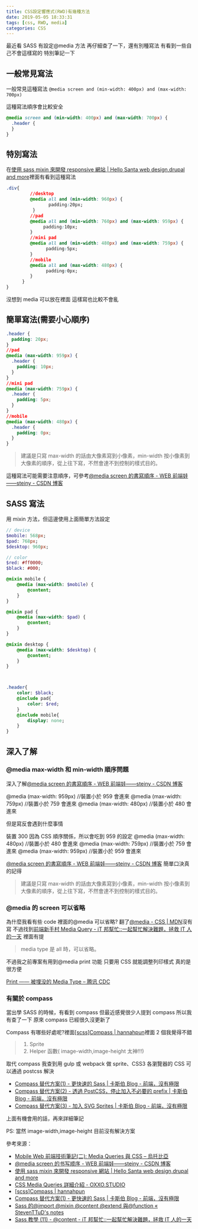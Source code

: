 ```yaml
---
title: CSS設定響應式(RWD)有幾種方法
date: 2019-05-05 18:33:31
tags: [css, RWD, media]
categories: CSS
---
```


最近看 SASS 有設定@media 方法
再仔細查了一下，還有別種寫法
有看到一些自己不會這樣寫的
特別筆記一下

<!--more-->

## 一般常見寫法

一般常見這種寫法
`@media screen and (min-width: 400px) and (max-width: 700px)`

這種寫法順序會比較安全

```css
@media screen and (min-width: 400px) and (max-width: 700px) {
  .header {
  }
}
```

## 特別寫法

在[使用 sass mixin 來開發 responsive 網站 | Hello Santa web design,drupal and more](https://blog.hellosanta.com.tw/%E7%B6%B2%E7%AB%99%E8%A8%AD%E8%A8%88/%E5%89%8D%E7%AB%AF/%E4%BD%BF%E7%94%A8sass-mixin%E4%BE%86%E9%96%8B%E7%99%BCresponsive%E7%B6%B2%E7%AB%99)裡面有看到這種寫法

```css
.div{
         //desktop
         @media all and (min-width: 960px) {
                padding:20px;
          }
         //pad
         @media all and (min-width: 760px) and (max-width: 959px) {
              padding:10px;
         }
         //mini pad
         @media all and (min-width: 480px) and (max-width: 759px) {
               padding:5px;
         }
         //mobile
         @media all and (max-width: 480px) {
               padding:0px;
         }
      }
}
```

沒想到 media 可以放在裡面
這樣寫也比較不會亂

## 簡單寫法(需要小心順序)

```css
.header {
  padding: 20px;
}
//pad
@media (max-width: 959px) {
  .header {
    padding: 10px;
  }
}
//mini pad
@media (max-width: 759px) {
  .header {
    padding: 5px;
  }
}
//mobile
@media (max-width: 480px) {
  .header {
    padding: 0px;
  }
}
```

> 建議是只寫 max-width 的話由大像素寫到小像素，min-width 按小像素到大像素的順序，從上往下寫，不然會達不到控制的樣式目的。

這種寫法可能需要注意順序，可參考[@media screen 的書寫順序 - WEB 前端娃——steiny - CSDN 博客](https://blog.csdn.net/cmlddcml/article/details/48973589)

## SASS 寫法

用 mixin 方法，但這邊使用上面簡單方法設定

```sass
// device
$mobile: 568px;
$pad: 768px;
$desktop: 960px;

// color
$red: #ff0000;
$black: #000;

@mixin mobile {
    @media (max-width: $mobile) {
        @content;
    }
}

@mixin pad {
    @media (max-width: $pad) {
        @content;
    }
}

@mixin desktop {
    @media (max-width: $desktop) {
        @content;
    }
}



.header{
    color: $black;
    @include pad{
        color: $red;
    }
    @include mobile{
        display: none;
    }
}

```

## 深入了解

### @media max-width 和 min-width 順序問題

深入了解[@media screen 的書寫順序 - WEB 前端娃——steiny - CSDN 博客](https://blog.csdn.net/cmlddcml/article/details/48973589)

@media (max-width: 959px) //裝置小於 959 會進來
@media (max-width: 759px) //裝置小於 759 會進來
@media (max-width: 480px) //裝置小於 480 會進來

但是寫反會遇到什麼事情

裝置 300 因為 CSS 順序關係，所以會吃到 959 的設定
@media (max-width: 480px) //裝置小於 480 會進來
@media (max-width: 759px) //裝置小於 759 會進來
@media (max-width: 959px) //裝置小於 959 會進來

[@media screen 的書寫順序 - WEB 前端娃——steiny - CSDN 博客](https://blog.csdn.net/cmlddcml/article/details/48973589)
簡單口決真的記得

> 建議是只寫 max-width 的話由大像素寫到小像素，min-width 按小像素到大像素的順序，從上往下寫，不然會達不到控制的樣式目的。

### @media 的 screen 可以省略

為什麼我看有些 code 裡面的@media 可以省略?
翻了[@media - CSS | MDN](https://developer.mozilla.org/zh-TW/docs/Web/CSS/@media#media-type)沒有寫
不過找到[前端新手村 Media Query - iT 邦幫忙::一起幫忙解決難題，拯救 IT 人的一天](https://ithelp.ithome.com.tw/articles/10194937)
裡面有提

> media type 是 all 時，可以省略。

不過我之前專案有用到@media print 功能
只要用 CSS 就能調整列印樣式
真的是很方便

[Print —— 被埋没的 Media Type – 腾讯 CDC](https://cdc.tencent.com/2014/08/19/print-%E8%A2%AB%E5%9F%8B%E6%B2%A1%E7%9A%84media-type/)

### 有關於 compass

當出學 SASS 的時候，有看到 compass
但最近感覺很少人提到 compass
所以我有查了一下
原來 compass 已經很久沒更新了

Compass 有哪些好處呢?裡面[[scss]Compass | hannahpun](https://www.hannahpun.me/compass/)裡面 2 個我覺得不錯

> 1. Sprite
> 2. Helper 函數( image-width,image-height 太神!!!)

取代 compass 我查到用 gulp 或 webpack 做 sprite、CSS3 各瀏覽器的 CSS 可以通過 postcss 解決

- [Compass 替代方案(1) - 更快速的 Sass | 卡斯伯 Blog - 前端，沒有極限](https://wcc723.github.io/sass/2015/12/20/replace-compass-with-node-sass/?utm_source=tuicool&utm_medium=referral)
- [Compass 替代方案(2) - 透過 PostCSS，停止加入不必要的 prefix | 卡斯伯 Blog - 前端，沒有極限](https://wcc723.github.io/sass/2015/12/25/replace-compass-with-node-sass-2/)
- [Compass 替代方案(3) - 加入 SVG Sprites | 卡斯伯 Blog - 前端，沒有極限](https://wcc723.github.io/sass/2016/01/03/replace-compass-with-node-sass-3/)

上面有機會用的話，再來詳細筆記

PS: 當然 image-width,image-height 目前沒有解決方案

參考來源：

- [Mobile Web 前端技術筆記(二): Media Queries 與 CSS – 烏托比亞](https://hsinyu00.wordpress.com/2011/04/05/mobile-web-media-queries/)
- [@media screen 的书写顺序 - WEB 前端娃——steiny - CSDN 博客](https://blog.csdn.net/cmlddcml/article/details/48973589)
- [使用 sass mixin 來開發 responsive 網站 | Hello Santa web design,drupal and more](https://blog.hellosanta.com.tw/%E7%B6%B2%E7%AB%99%E8%A8%AD%E8%A8%88/%E5%89%8D%E7%AB%AF/%E4%BD%BF%E7%94%A8sass-mixin%E4%BE%86%E9%96%8B%E7%99%BCresponsive%E7%B6%B2%E7%AB%99)
- [CSS Media Queries 詳細介紹 - OXXO.STUDIO](https://www.oxxostudio.tw/articles/201810/css-media-queries.html)
- [[scss]Compass | hannahpun](https://www.hannahpun.me/compass/)
- [Compass 替代方案(1) - 更快速的 Sass | 卡斯伯 Blog - 前端，沒有極限](https://wcc723.github.io/sass/2015/12/20/replace-compass-with-node-sass/?utm_source=tuicool&utm_medium=referral)
- [Sass 的@import @mixin @content @extend 與@function « StevenTTuD's notes](http://steventtud.logdown.com/posts/2015/06/01/279546)
- [Sass 教學 (11) - @content - iT 邦幫忙::一起幫忙解決難題，拯救 IT 人的一天](https://ithelp.ithome.com.tw/articles/10156850)
